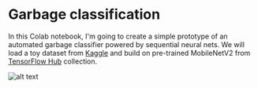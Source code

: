 # Garbage classification

In this Colab notebook, I'm going to create a simple prototype of an automated garbage classifier powered by sequential neural nets. We will load a toy dataset from [Kaggle](https://www.kaggle.com/asdasdasasdas/garbage-classification) and build on pre-trained MobileNetV2 from [TensorFlow Hub](https://tfhub.dev/) collection. 

![alt text](https://p.kindpng.com/picc/s/130-1307073_garbage-clipart-plastic-bottle-waste-sorting-png-transparent.png)

